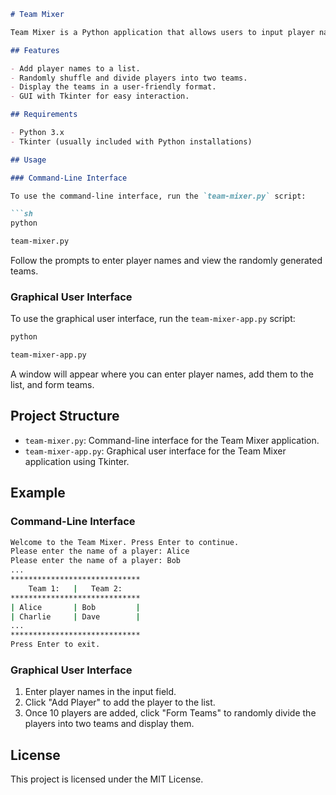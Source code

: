 ```markdown
# Team Mixer

Team Mixer is a Python application that allows users to input player names and randomly form two teams. The application provides both a command-line interface and a graphical user interface (GUI) using Tkinter.

## Features

- Add player names to a list.
- Randomly shuffle and divide players into two teams.
- Display the teams in a user-friendly format.
- GUI with Tkinter for easy interaction.

## Requirements

- Python 3.x
- Tkinter (usually included with Python installations)

## Usage

### Command-Line Interface

To use the command-line interface, run the `team-mixer.py` script:

```sh
python 

team-mixer.py


```

Follow the prompts to enter player names and view the randomly generated teams.

### Graphical User Interface

To use the graphical user interface, run the `team-mixer-app.py` script:

```sh
python 

team-mixer-app.py


```

A window will appear where you can enter player names, add them to the list, and form teams.

## Project Structure

- `team-mixer.py`: Command-line interface for the Team Mixer application.
- `team-mixer-app.py`: Graphical user interface for the Team Mixer application using Tkinter.

## Example

### Command-Line Interface

```sh
Welcome to the Team Mixer. Press Enter to continue.
Please enter the name of a player: Alice
Please enter the name of a player: Bob
...
*****************************
    Team 1:   |   Team 2:
*****************************
| Alice       | Bob         |
| Charlie     | Dave        |
...
*****************************
Press Enter to exit.
```

### Graphical User Interface

1. Enter player names in the input field.
2. Click "Add Player" to add the player to the list.
3. Once 10 players are added, click "Form Teams" to randomly divide the players into two teams and display them.

## License

This project is licensed under the MIT License.
```
